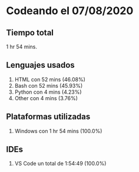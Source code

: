 # Codeando el 07/08/2020

## Tiempo total
1 hr 54 mins.

## Lenguajes usados
1. HTML con 52 mins (46.08%)
1. Bash con 52 mins (45.93%)
1. Python con 4 mins (4.23%)
1. Other con 4 mins (3.76%)

## Plataformas utilizadas
1. Windows con 1 hr 54 mins (100.0%)

## IDEs
1. VS Code un total de 1:54:49 (100.0%)
